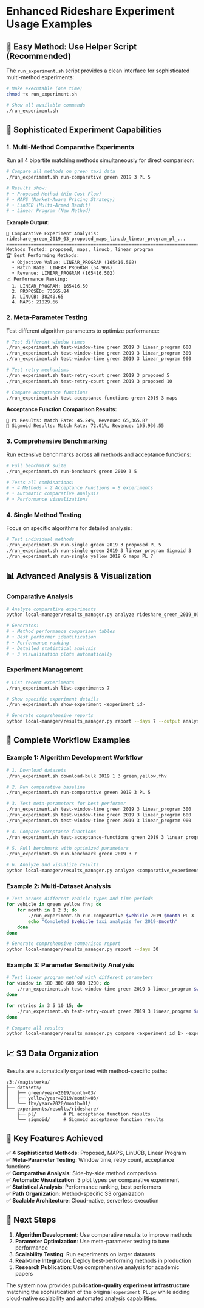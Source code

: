 # Enhanced Rideshare Experiment Usage Examples

## 🎯 **Easy Method: Use Helper Script (Recommended)**

The `run_experiment.sh` script provides a clean interface for sophisticated multi-method experiments:

```bash
# Make executable (one time)
chmod +x run_experiment.sh

# Show all available commands
./run_experiment.sh
```

## 🧪 **Sophisticated Experiment Capabilities**

### **1. Multi-Method Comparative Experiments**

Run all 4 bipartite matching methods simultaneously for direct comparison:

```bash
# Compare all methods on green taxi data
./run_experiment.sh run-comparative green 2019 3 PL 5

# Results show:
# • Proposed Method (Min-Cost Flow)
# • MAPS (Market-Aware Pricing Strategy)  
# • LinUCB (Multi-Armed Bandit)
# • Linear Program (New Method)
```

**Example Output:**
```
🔬 Comparative Experiment Analysis: rideshare_green_2019_03_proposed_maps_linucb_linear_program_pl_...
================================================================================
Methods Tested: proposed, maps, linucb, linear_program
🏆 Best Performing Methods:
  • Objective Value: LINEAR_PROGRAM (165416.502)
  • Match Rate: LINEAR_PROGRAM (54.96%)
  • Revenue: LINEAR_PROGRAM (165416.502)
📈 Performance Ranking:
  1. LINEAR_PROGRAM: 165416.50
  2. PROPOSED: 73565.84
  3. LINUCB: 38240.65
  4. MAPS: 21829.66
```

### **2. Meta-Parameter Testing**

Test different algorithm parameters to optimize performance:

```bash
# Test different window times
./run_experiment.sh test-window-time green 2019 3 linear_program 600
./run_experiment.sh test-window-time green 2019 3 linear_program 300
./run_experiment.sh test-window-time green 2019 3 linear_program 900

# Test retry mechanisms
./run_experiment.sh test-retry-count green 2019 3 proposed 5
./run_experiment.sh test-retry-count green 2019 3 proposed 10

# Compare acceptance functions
./run_experiment.sh test-acceptance-functions green 2019 3 maps
```

**Acceptance Function Comparison Results:**
```
📄 PL Results: Match Rate: 45.24%, Revenue: 65,365.87
📄 Sigmoid Results: Match Rate: 72.01%, Revenue: 105,936.55
```

### **3. Comprehensive Benchmarking**

Run extensive benchmarks across all methods and acceptance functions:

```bash
# Full benchmark suite
./run_experiment.sh run-benchmark green 2019 3 5

# Tests all combinations:
# • 4 Methods × 2 Acceptance Functions = 8 experiments
# • Automatic comparative analysis
# • Performance visualizations
```

### **4. Single Method Testing**

Focus on specific algorithms for detailed analysis:

```bash
# Test individual methods
./run_experiment.sh run-single green 2019 3 proposed PL 5
./run_experiment.sh run-single green 2019 3 linear_program Sigmoid 3
./run_experiment.sh run-single yellow 2019 6 maps PL 7
```

## 📊 **Advanced Analysis & Visualization**

### **Comparative Analysis**

```bash
# Analyze comparative experiments
python local-manager/results_manager.py analyze rideshare_green_2019_03_proposed_maps_linucb_linear_program_pl_...

# Generates:
# • Method performance comparison tables
# • Best performer identification  
# • Performance ranking
# • Detailed statistical analysis
# • 3 visualization plots automatically
```

### **Experiment Management**

```bash
# List recent experiments  
./run_experiment.sh list-experiments 7

# Show specific experiment details
./run_experiment.sh show-experiment <experiment_id>

# Generate comprehensive reports
python local-manager/results_manager.py report --days 7 --output analysis_report.txt
```

## 🔄 **Complete Workflow Examples**

### **Example 1: Algorithm Development Workflow**

```bash
# 1. Download datasets
./run_experiment.sh download-bulk 2019 1 3 green,yellow,fhv

# 2. Run comparative baseline
./run_experiment.sh run-comparative green 2019 3 PL 5

# 3. Test meta-parameters for best performer  
./run_experiment.sh test-window-time green 2019 3 linear_program 300
./run_experiment.sh test-window-time green 2019 3 linear_program 600
./run_experiment.sh test-window-time green 2019 3 linear_program 900

# 4. Compare acceptance functions
./run_experiment.sh test-acceptance-functions green 2019 3 linear_program

# 5. Full benchmark with optimized parameters
./run_experiment.sh run-benchmark green 2019 3 7

# 6. Analyze and visualize results
python local-manager/results_manager.py analyze <comparative_experiment_id>
```

### **Example 2: Multi-Dataset Analysis**

```bash
# Test across different vehicle types and time periods
for vehicle in green yellow fhv; do
    for month in 1 2 3; do
        ./run_experiment.sh run-comparative $vehicle 2019 $month PL 3
        echo "Completed $vehicle taxi analysis for 2019-$month"
    done
done

# Generate comprehensive comparison report
python local-manager/results_manager.py report --days 30
```

### **Example 3: Parameter Sensitivity Analysis**

```bash
# Test linear_program method with different parameters
for window in 180 300 600 900 1200; do
    ./run_experiment.sh test-window-time green 2019 3 linear_program $window
done

for retries in 3 5 10 15; do  
    ./run_experiment.sh test-retry-count green 2019 3 linear_program $retries
done

# Compare all results
python local-manager/results_manager.py compare <experiment_id_1> <experiment_id_2> <experiment_id_3>
```

## 📈 **S3 Data Organization**

Results are automatically organized with method-specific paths:

```
s3://magisterka/
├── datasets/
│   ├── green/year=2019/month=03/
│   ├── yellow/year=2019/month=03/
│   └── fhv/year=2020/month=01/
└── experiments/results/rideshare/
    ├── pl/          # PL acceptance function results
    └── sigmoid/     # Sigmoid acceptance function results
```

## 🎯 **Key Features Achieved**

✅ **4 Sophisticated Methods**: Proposed, MAPS, LinUCB, Linear Program  
✅ **Meta-Parameter Testing**: Window time, retry count, acceptance functions  
✅ **Comparative Analysis**: Side-by-side method comparison  
✅ **Automatic Visualization**: 3 plot types per comparative experiment  
✅ **Statistical Analysis**: Performance ranking, best performers  
✅ **Path Organization**: Method-specific S3 organization  
✅ **Scalable Architecture**: Cloud-native, serverless execution

## 🚀 **Next Steps**

1. **Algorithm Development**: Use comparative results to improve methods
2. **Parameter Optimization**: Use meta-parameter testing to tune performance  
3. **Scalability Testing**: Run experiments on larger datasets
4. **Real-time Integration**: Deploy best-performing methods in production
5. **Research Publication**: Use comprehensive analysis for academic papers

The system now provides **publication-quality experiment infrastructure** matching the sophistication of the original `experiment_PL.py` while adding cloud-native scalability and automated analysis capabilities. 